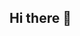 ## Hi there 👋

<!--
  Hi, I'm Jeremy. I make all sorts of coding projects.

- 🔭 I’m currently working on a spaceship-themed survivors-like game.
- 🌱 I’m currently learning how to market my skills.
- 📫 How to reach me: jjb056@gmail.com
-->
